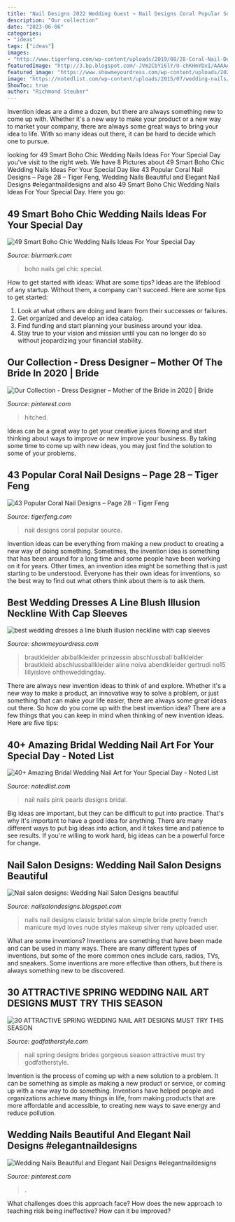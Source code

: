 ```yaml
---
title: "Nail Designs 2022 Wedding Guest ~ Nail Designs Coral Popular Source"
description: "Our collection"
date: "2023-06-06"
categories:
- "ideas"
tags: ["ideas"]
images:
- "http://www.tigerfeng.com/wp-content/uploads/2019/08/28-Coral-Nail-Designs.jpg"
featuredImage: "http://3.bp.blogspot.com/-JVm2CbYi6lY/U-chKHmYDxI/AAAAAAAAGU0/f_-YsiyETaQ/s1600/Wedding+Nail+Salon+Designs+beautiful+13.jpg"
featured_image: "https://www.showmeyourdress.com/wp-content/uploads/2020/01/best-wedding-dresses-a-line-blush-illusion-neckline-with-cap-sleeves-floral-lace-blunnybridal-512x1024.jpg"
image: "https://notedlist.com/wp-content/uploads/2015/07/wedding-nails/38-wedding-nail-art-designs.jpg"
ShowToc: true
author: "Richmond Steuber"
---
```



Invention ideas are a dime a dozen, but there are always something new to come up with. Whether it's a new way to make your product or a new way to market your company, there are always some great ways to bring your idea to life. With so many ideas out there, it can be hard to decide which one to pursue.

	

		
looking for 49 Smart Boho Chic Wedding Nails Ideas For Your Special Day you've visit to the right web. We have 8 Pictures about 49 Smart Boho Chic Wedding Nails Ideas For Your Special Day like 43 Popular Coral Nail Designs – Page 28 – Tiger Feng, Wedding Nails Beautiful and Elegant Nail Designs #elegantnaildesigns and also 49 Smart Boho Chic Wedding Nails Ideas For Your Special Day. Here you go:
		
    
## 49 Smart Boho Chic Wedding Nails Ideas For Your Special Day

<img loading=lazy src="http://www.blurmark.com/wp-content/uploads/2017/06/Boho-Gel-Nail-Art.jpg" onerror="this.onerror=null;this.src='https://tse1.mm.bing.net/th?id=OIP.V6Xlu0JV7hZCZDuKsnKKswHaJQ&amp;pid=15.1';" alt="49 Smart Boho Chic Wedding Nails Ideas For Your Special Day">

_Source: blurmark.com_

>boho nails gel chic special. 

	

How to get started with ideas: What are some tips?
Ideas are the lifeblood of any startup. Without them, a company can't succeed. Here are some tips to get started:
1. Look at what others are doing and learn from their successes or failures.
2. Get organized and develop an idea catalog. 
3. Find funding and start planning your business around your idea.  
4. Stay true to your vision and mission until you can no longer do so without jeopardizing your financial stability.

    
## Our Collection - Dress Designer – Mother Of The Bride In 2020 | Bride

<img loading=lazy src="https://i.pinimg.com/736x/0c/e9/8a/0ce98a62fd53ac163796f43bc182c7c3.jpg" onerror="this.onerror=null;this.src='https://tse2.mm.bing.net/th?id=OIP.nUj19ukgIvMGvlGW-5jcyQHaJ4&amp;pid=15.1';" alt="Our Collection - Dress Designer – Mother of the Bride in 2020 | Bride">

_Source: pinterest.com_

>hitched. 

	

Ideas can be a great way to get your creative juices flowing and start thinking about ways to improve or new improve your business. By taking some time to come up with new ideas, you may just find the solution to some of your problems.

    
## 43 Popular Coral Nail Designs – Page 28 – Tiger Feng

<img loading=lazy src="http://www.tigerfeng.com/wp-content/uploads/2019/08/28-Coral-Nail-Designs.jpg" onerror="this.onerror=null;this.src='https://tse3.mm.bing.net/th?id=OIP.dB0XCc1-XYrG0vWtx9X86AHaNJ&amp;pid=15.1';" alt="43 Popular Coral Nail Designs – Page 28 – Tiger Feng">

_Source: tigerfeng.com_

>nail designs coral popular source. 

	

Invention ideas can be everything from making a new product to creating a new way of doing something. Sometimes, the invention idea is something that has been around for a long time and some people have been working on it for years. Other times, an invention idea might be something that is just starting to be understood. Everyone has their own ideas for inventions, so the best way to find out what others think about them is to ask them.

    
## Best Wedding Dresses A Line Blush Illusion Neckline With Cap Sleeves

<img loading=lazy src="https://www.showmeyourdress.com/wp-content/uploads/2020/01/best-wedding-dresses-a-line-blush-illusion-neckline-with-cap-sleeves-floral-lace-blunnybridal-512x1024.jpg" onerror="this.onerror=null;this.src='https://tse3.mm.bing.net/th?id=OIP._b63HIr9dTSInQ5R2UsGjgHaO0&amp;pid=15.1';" alt="best wedding dresses a line blush illusion neckline with cap sleeves">

_Source: showmeyourdress.com_

>brautkleider abiballkleider prinzessin abschlussball ballkleider brautkleid abschlussballkleider aline noiva abendkleider gertrudi no15 lillyislove ohtheweddingday. 

	

There are always new invention ideas to think of and explore. Whether it's a new way to make a product, an innovative way to solve a problem, or just something that can make your life easier, there are always some great ideas out there. So how do you come up with the best invention idea? There are a few things that you can keep in mind when thinking of new invention ideas. Here are five tips: 

    
## 40+ Amazing Bridal Wedding Nail Art For Your Special Day - Noted List

<img loading=lazy src="https://notedlist.com/wp-content/uploads/2015/07/wedding-nails/38-wedding-nail-art-designs.jpg" onerror="this.onerror=null;this.src='https://tse3.mm.bing.net/th?id=OIP.C7-Kcl-PH9DyDjWGPKsIHQHaKv&amp;pid=15.1';" alt="40+ Amazing Bridal Wedding Nail Art for Your Special Day - Noted List">

_Source: notedlist.com_

>nail nails pink pearls designs bridal. 

	

Big ideas are important, but they can be difficult to put into practice. That's why it's important to have a good idea for anything. There are many different ways to put big ideas into action, and it takes time and patience to see results. If you're willing to work hard, big ideas can be a powerful force for change.

    
## Nail Salon Designs: Wedding Nail Salon Designs Beautiful

<img loading=lazy src="http://3.bp.blogspot.com/-JVm2CbYi6lY/U-chKHmYDxI/AAAAAAAAGU0/f_-YsiyETaQ/s1600/Wedding+Nail+Salon+Designs+beautiful+13.jpg" onerror="this.onerror=null;this.src='https://tse4.mm.bing.net/th?id=OIP.WPPs4bV0eTQx6XDuPi2hwgHaJ4&amp;pid=15.1';" alt="Nail salon designs: Wedding Nail Salon Designs beautiful">

_Source: nailsalondesigns.blogspot.com_

>nails nail designs classic bridal salon simple bride pretty french manicure myd loves nude styles makeup silver reny uploaded user. 

	

What are some inventions?
Inventions are something that have been made and can be used in many ways. There are many different types of inventions, but some of the more common ones include cars, radios, TVs, and sneakers. Some inventions are more effective than others, but there is always something new to be discovered.

    
## 30 ATTRACTIVE SPRING WEDDING NAIL ART DESIGNS MUST TRY THIS SEASON

<img loading=lazy src="http://godfatherstyle.com/wp-content/uploads/2016/01/Spring-Wedding-Nail-Design-3..jpg" onerror="this.onerror=null;this.src='https://tse1.mm.bing.net/th?id=OIP.mQ1T6OC4nd80NjHGfLI7QAHaNR&amp;pid=15.1';" alt="30 ATTRACTIVE SPRING WEDDING NAIL ART DESIGNS MUST TRY THIS SEASON">

_Source: godfatherstyle.com_

>nail spring designs brides gorgeous season attractive must try godfatherstyle. 

	

Invention is the process of coming up with a new solution to a problem. It can be something as simple as making a new product or service, or coming up with a new way to do something. Inventions have helped people and organizations achieve many things in life, from making products that are more affordable and accessible, to creating new ways to save energy and reduce pollution.

    
## Wedding Nails Beautiful And Elegant Nail Designs #elegantnaildesigns

<img loading=lazy src="https://i.pinimg.com/736x/78/9d/d8/789dd82186a265c6ef18610a1368b705.jpg" onerror="this.onerror=null;this.src='https://tse3.mm.bing.net/th?id=OIP.K8_xhgHhGBGrNjCnyMBJHwHaJc&amp;pid=15.1';" alt="Wedding Nails Beautiful and Elegant Nail Designs #elegantnaildesigns">

_Source: pinterest.com_

>. 

	

What challenges does this approach face?
How does the new approach to teaching risk being ineffective? How can it be improved?

